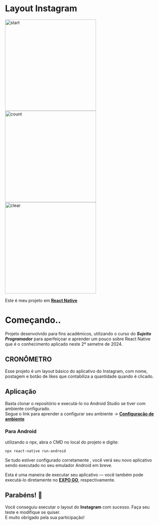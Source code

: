 # Layout Instagram

<div>
  <img src="https://github.com/user-attachments/assets/6af87385-8d91-4c02-84b3-e5baac1643e7" alt="start" width="300">
  <img src="https://github.com/user-attachments/assets/bfec5dd0-f28a-4f8c-a566-e2bfe50ae9da" alt="count" width="300">
  <img src="https://github.com/user-attachments/assets/209420a2-fa8a-484d-a3b8-19b573f7f05f" alt="clear" width="300">
</div>


Este é meu projeto em [**React Native**](https://reactnative.dev)

# Começando..

Projeto desenvolvido para fins acadêmicos, utilizando o curso do <b><i>Sujeito Programador</i></b> para aperfeiçoar e aprender um pouco sobre React Native que é o conhecimento aplicado neste 2º semetre de 2024.

## CRONÔMETRO

Esse projeto é um layout básico do aplicativo do Instagram, com nome, postagem e botão de likes que contabiliza a quantidade quando é clicado.

## Aplicação

Basta clonar o repositório e executá-lo no Android Studio se tiver com ambiente configurado.<br>
Segue o link para aprender a configurar seu ambiente -> [**Configuração de ambiente**](https://learn.microsoft.com/pt-br/windows/dev-environment/javascript/react-native-for-android)

### Para Android

utilizando o npx, abra o CMD no local do projeto e digite:
```
npx react-native run-android
```

Se tudo estiver configurado corretamente , você verá seu novo aplicativo sendo executado no seu emulador Android em breve.

Esta é uma maneira de executar seu aplicativo — você também pode executá-lo diretamente no [**EXPO GO**](https://expo.dev/go), respectivamente.

## Parabéns! :tada:

Você conseguiu executar o layout do <b> Instagram</b> com sucesso. Faça seu teste e modifique se quiser.<br>
E muito obrigado pela sua participação!

